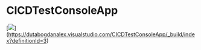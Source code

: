 # CICDTestConsoleApp

[<img src="https://dutabogdanalex.visualstudio.com/_apis/public/build/definitions/a5619fed-9ec6-46a5-8634-c638200a4b5b/3/badge"/>]
(https://dutabogdanalex.visualstudio.com/CICDTestConsoleApp/_build/index?definitionId=3)

